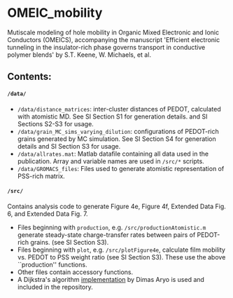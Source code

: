 # OMEIC_mobility
Mutiscale modeling of
hole mobility in Organic Mixed Electronic and Ionic Conductors (OMEICS),
accompanying the manuscript
'Efficient electronic tunneling in the insulator-rich phase governs transport in conductive polymer blends'
by S.T. Keene, W. Michaels, et al.

## Contents:
#### `/data/`
- `/data/distance_matrices`: 
    inter-cluster distances of PEDOT, calculated with atomistic MD.
    See SI Section S1 for generation details.
    and SI Sections S2-S3 for usage.
- `/data/grain_MC_sims_varying_dilution`: 
    configurations of PEDOT-rich grains generated by MC simulation.
    See SI Section S4 for generation details
    and SI Section S3 for usage.
- `/data/allrates.mat`: 
    Matlab datafile containing all data used in the publication.
    Array and variable names are used in `/src/*` scripts.
- `/data/GROMACS_files`:
    Files used to generate atomistic representation of PSS-rich matrix.

#### `/src/`
Contains analysis code to generate Figure 4e, Figure 4f,
Extended Data Fig. 6, and Extended Data Fig. 7.
- Files beginning with `production`, e.g. `/src/productionAtomistic.m`
generate steady-state charge-transfer rates between pairs of PEDOT-rich grains.
(see SI Section S3).
- Files beginning with `plot`, e.g. `/src/plotFigure4e`,
calculate film mobility vs. PEDOT to PSS weight ratio
(see SI Section S3).
These use the above ``production'' functions.
- Other files contain accessory functions.
- A Dijkstra's algorithm [implementation](https://www.mathworks.com/matlabcentral/fileexchange/36140-dijkstra-algorithm)
by Dimas Aryo is used and included in the repository.

